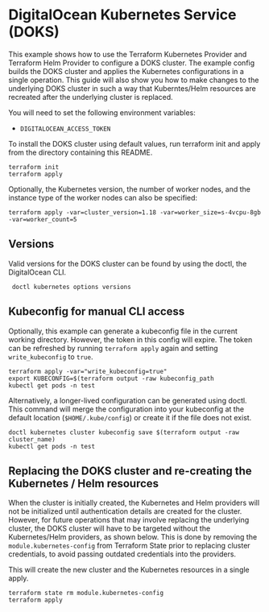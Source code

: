 # DigitalOcean Kubernetes Service (DOKS)

This example shows how to use the Terraform Kubernetes Provider and Terraform
Helm Provider to configure a DOKS cluster. The example config builds the DOKS
cluster and applies the Kubernetes configurations in a single operation. This
guide will also show you how to make changes to the underlying DOKS cluster in
such a way that Kuberntes/Helm resources are recreated after the underlying
cluster is replaced.

You will need to set the following environment variables:

 - `DIGITALOCEAN_ACCESS_TOKEN`

To install the DOKS cluster using default values, run terraform init and apply
from the directory containing this README.

```
terraform init
terraform apply
```

Optionally, the Kubernetes version, the number of worker nodes, and the instance
type of the worker nodes can also be specified:

```
terraform apply -var=cluster_version=1.18 -var=worker_size=s-4vcpu-8gb -var=worker_count=5
```


## Versions

Valid versions for the DOKS cluster can be found by using the doctl, the DigitalOcean CLI.

```
 doctl kubernetes options versions
```

## Kubeconfig for manual CLI access

Optionally, this example can generate a kubeconfig file in the current working
directory. However, the token in this config will expire. The token can be
refreshed by running `terraform apply` again and setting `write_kubeconfig` to
`true`.

```
terraform apply -var="write_kubeconfig=true"
export KUBECONFIG=$(terraform output -raw kubeconfig_path
kubectl get pods -n test
```

Alternatively, a longer-lived configuration can be generated using doctl. This
command will merge the configuration into your kubeconfig at the default location
(`$HOME/.kube/config`) or create it if the file does not exist.

```
doctl kubernetes cluster kubeconfig save $(terraform output -raw cluster_name)
kubectl get pods -n test
```

## Replacing the DOKS cluster and re-creating the Kubernetes / Helm resources

When the cluster is initially created, the Kubernetes and Helm providers will not
be initialized until authentication details are created for the cluster. However,
for future operations that may involve replacing the underlying cluster, the DOKS
cluster will have to be targeted without the Kubernetes/Helm providers, as shown
below. This is done by removing the `module.kubernetes-config` from Terraform
State prior to replacing cluster credentials, to avoid passing outdated
credentials into the providers.

This will create the new cluster and the Kubernetes resources in a single apply.

```
terraform state rm module.kubernetes-config
terraform apply
```